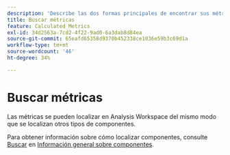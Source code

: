 ```yaml
---
description: 'Describe las dos formas principales de encontrar sus métricas: clasificación y filtrado.'
title: Buscar métricas
feature: Calculated Metrics
exl-id: 34d2563a-7cd2-4f22-9ad0-6a3dab8d84ea
source-git-commit: 65eafd65358d9370b452338ce1036e59b3c69d1a
workflow-type: tm+mt
source-wordcount: '46'
ht-degree: 34%

---
```


# Buscar métricas

Las métricas se pueden localizar en Analysis Workspace del mismo modo que se localizan otros tipos de componentes.

Para obtener información sobre cómo localizar componentes, consulte [Buscar](/help/components/overview.md#search) en [Información general sobre componentes](/help/components/overview.md).
